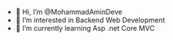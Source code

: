 - 👋 Hi, I’m @MohammadAminDeve
- 👀 I’m interested in Backend Web Development
- 🌱 I’m currently learning Asp .net Core MVC

<!---
MohammadAminDeve/MohammadAminDeve is a ✨ special ✨ repository because its `README.md` (this file) appears on your GitHub profile.
You can click the Preview link to take a look at your changes.
--->
